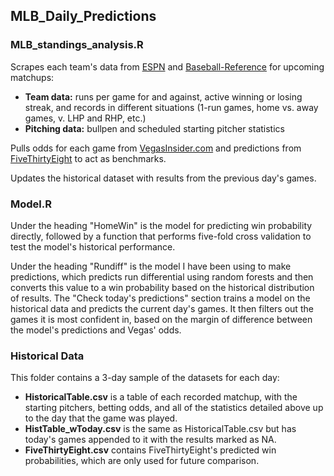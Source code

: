 ## MLB_Daily_Predictions

### MLB_standings_analysis.R

Scrapes each team's data from [ESPN](http://proxy.espn.com/mlb/standings?type=expanded&group=9) and [Baseball-Reference](baseball-reference.com) for upcoming matchups:
* **Team data:** runs per game for and against, active winning or losing streak, and records in different situations (1-run games, home vs. away games, v. LHP and RHP, etc.)
* **Pitching data:** bullpen and scheduled starting pitcher statistics

Pulls odds for each game from [VegasInsider.com](http://www.vegasinsider.com/mlb/odds/las-vegas/) and predictions from [FiveThirtyEight](https://projects.fivethirtyeight.com/2017-mlb-predictions/games/) to act as benchmarks.

Updates the historical dataset with results from the previous day's games.


### Model.R

Under the heading "HomeWin" is the model for predicting win probability directly, followed by a function that performs five-fold cross validation to test the model's historical performance.

Under the heading "Rundiff" is the model I have been using to make predictions, which predicts run differential using random forests and then converts this value to a win probability based on the historical distribution of results. The "Check today's predictions" section trains a model on the historical data and predicts the current day's games. It then filters out the games it is most confident in, based on the margin of difference between the model's predictions and Vegas' odds.


### Historical Data

This folder contains a 3-day sample of the datasets for each day:
* **HistoricalTable.csv** is a table of each recorded matchup, with the starting pitchers, betting odds, and all of the statistics detailed above up to the day that the game was played.
* **HistTable_wToday.csv** is the same as HistoricalTable.csv but has today's games appended to it with the results marked as NA.
* **FiveThirtyEight.csv** contains FiveThirtyEight's predicted win probabilities, which are only used for future comparison.
